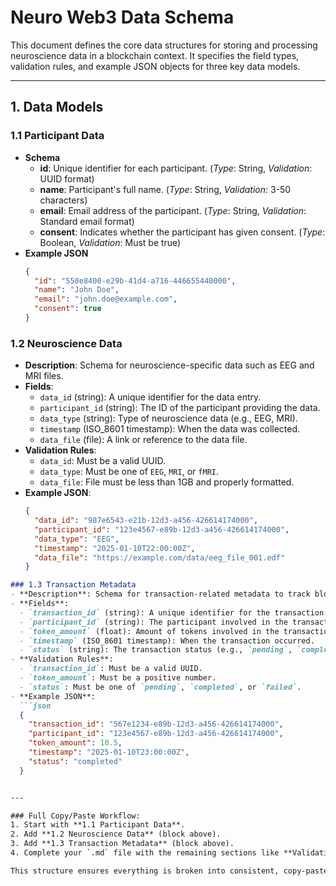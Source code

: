 # Neuro Web3 Data Schema

This document defines the core data structures for storing and processing neuroscience data in a blockchain context. It specifies the field types, validation rules, and example JSON objects for three key data models.

---

## 1. Data Models

### 1.1 Participant Data
- **Schema**
  - **id**: Unique identifier for each participant. (*Type*: String, *Validation*: UUID format)
  - **name**: Participant's full name. (*Type*: String, *Validation*: 3-50 characters)
  - **email**: Email address of the participant. (*Type*: String, *Validation*: Standard email format)
  - **consent**: Indicates whether the participant has given consent. (*Type*: Boolean, *Validation*: Must be true)
- **Example JSON**
  ```json
  {
    "id": "550e8400-e29b-41d4-a716-446655440000",
    "name": "John Doe",
    "email": "john.doe@example.com",
    "consent": true
  }

### 1.2 Neuroscience Data
- **Description**: Schema for neuroscience-specific data such as EEG and MRI files.
- **Fields**:
  - `data_id` (string): A unique identifier for the data entry.
  - `participant_id` (string): The ID of the participant providing the data.
  - `data_type` (string): Type of neuroscience data (e.g., EEG, MRI).
  - `timestamp` (ISO_8601 timestamp): When the data was collected.
  - `data_file` (file): A link or reference to the data file.
- **Validation Rules**:
  - `data_id`: Must be a valid UUID.
  - `data_type`: Must be one of `EEG`, `MRI`, or `fMRI`.
  - `data_file`: File must be less than 1GB and properly formatted.
- **Example JSON**:
  ```json
  {
    "data_id": "987e6543-e21b-12d3-a456-426614174000",
    "participant_id": "123e4567-e89b-12d3-a456-426614174000",
    "data_type": "EEG",
    "timestamp": "2025-01-10T22:00:00Z",
    "data_file": "https://example.com/data/eeg_file_001.edf"
  }


```markdown
### 1.3 Transaction Metadata
- **Description**: Schema for transaction-related metadata to track blockchain token integration.
- **Fields**:
  - `transaction_id` (string): A unique identifier for the transaction.
  - `participant_id` (string): The participant involved in the transaction.
  - `token_amount` (float): Amount of tokens involved in the transaction.
  - `timestamp` (ISO_8601 timestamp): When the transaction occurred.
  - `status` (string): The transaction status (e.g., `pending`, `completed`).
- **Validation Rules**:
  - `transaction_id`: Must be a valid UUID.
  - `token_amount`: Must be a positive number.
  - `status`: Must be one of `pending`, `completed`, or `failed`.
- **Example JSON**:
  ```json
  {
    "transaction_id": "567e1234-e89b-12d3-a456-426614174000",
    "participant_id": "123e4567-e89b-12d3-a456-426614174000",
    "token_amount": 10.5,
    "timestamp": "2025-01-10T23:00:00Z",
    "status": "completed"
  }


---

### Full Copy/Paste Workflow:
1. Start with **1.1 Participant Data**.
2. Add **1.2 Neuroscience Data** (block above).
3. Add **1.3 Transaction Metadata** (block above).
4. Complete your `.md` file with the remaining sections like **Validation Rules**, **API Integration**, and **How Schemas Enable Monetization Strategies**.

This structure ensures everything is broken into consistent, copy-paste-ready blocks. Let me know if you’d like further tweaks!

